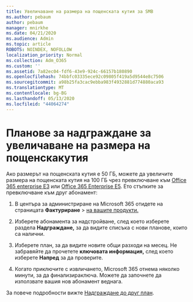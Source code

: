 ```yaml
---
title: Увеличаване на размера на пощенската кутия за SMB
ms.author: pebaum
author: pebaum
manager: mnirkhe
ms.date: 04/21/2020
ms.audience: Admin
ms.topic: article
ROBOTS: NOINDEX, NOFOLLOW
localization_priority: Normal
ms.collection: Adm_O365
ms.custom: ''
ms.assetid: 7a82ec04-fdf6-43e9-924c-66157b180890
ms.openlocfilehash: 74bbfc03335ece92c09805f419a5d9544e8c7506
ms.sourcegitcommit: a98b25fa3cac9ebba983f4932881d774880aca93
ms.translationtype: MT
ms.contentlocale: bg-BG
ms.lasthandoff: 05/13/2020
ms.locfileid: "44064274"
---
```

# <a name="upgrade-plans-to-increase-mailbox-size"></a>Планове за надграждане за увеличаване на размера на пощенскакутия

Ако размерът на пощенската кутия е 50 ГБ, можете да увеличите размера на пощенската кутия на 100 ГБ чрез превключване към [Office 365 enterprise E3](https://products.office.com/business/office-365-enterprise-e3-business-software) или [Office 365 Enterprise E5](https://products.office.com/business/office-365-enterprise-e5-business-software). Ето стъпките за превключване към друг абонамент:
  
1. В центъра за администриране на Microsoft 365 отидете на страницата **Фактуриране**  >  [на вашите продукти.](https://go.microsoft.com/fwlink/p/?linkid=842054)

2. Изберете абонамента за надстройване, след което изберете раздела **Надграждане,** за да видите списъка с нови планове, които са налични.

3. Изберете план, за да видите новите общи разходи на месец. Не забравяйте да прочетете **ключовата информация,** след което изберете **Напред** за да проверите.

4. Когато приключите с извличането, Microsoft 365 отнема няколко минути, за да финализираключа. Можете да започнете да използвате вашия нов абонамент веднага.

За повече подробности вижте [Надграждане до друг план](https://docs.microsoft.com/microsoft-365/commerce/subscriptions/upgrade-to-different-plan).